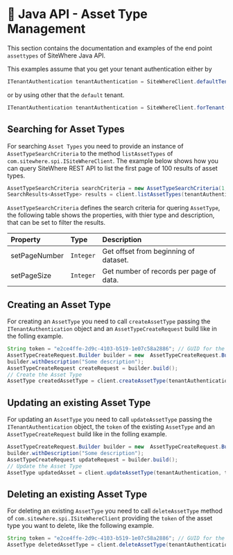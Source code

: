 # :book: Java API - Asset Type Management

<Seo/>

This section contains the documentation and examples of the end point `assettypes` of SiteWhere Java API.

This examples assume that you get your tenant authentication either by

```java
ITenantAuthentication tenantAuthentication = SiteWhereClient.defaultTenant();
```

or by using other that the `default` tenant.

```java
ITenantAuthentication tenantAuthentication = SiteWhereClient.forTenant("token", "auth");
```

## Searching for Asset Types

For searching `Asset Types` you need to provide an instance of `AssetTypeSearchCriteria`  to the method 
`listAssetTypes` of `com.sitewhere.spi.ISiteWhereClient`. The example below shows how you can query SiteWhere REST API to 
list the first page of 100 results of asset types.

```java
AssetTypeSearchCriteria searchCriteria = new AssetTypeSearchCriteria(1, 100);
SearchResults<AssetType> results = client.listAssetTypes(tenantAuthentication, searchCriteria);
```

`AssetTypeSearchCriteria` defines the search criteria for quering `AssetType`, the following table shows the properties, with 
thier type and description, that can be set to filter the results.

| Property                     | Type        | Description                                                    |
|:-----------------------------|:------------|:---------------------------------------------------------------|
| setPageNumber                | `Integer`   | Get offset from beginning of dataset.                          |
| setPageSize                  | `Integer`   | Get number of records per page of data.                        |

## Creating an Asset Type

For creating an `AssetType` you need to call `createAssetType` passing the `ITenantAuthentication` object and an
`AssetTypeCreateRequest` build like in the folling example.

```java
String token = "e2ce4ffe-2d9c-4103-b519-1e07c58a2886"; // GUID for the Asset Type
AssetTypeCreateRequest.Builder builder = new  AssetTypeCreateRequest.Builder(token, "my asset type");
builder.withDescription("Some description");
AssetTypeCreateRequest createRequest = builder.build();
// Create the Asset Type
AssetType createdAssetType = client.createAssetType(tenantAuthentication, createRequest);
```

## Updating an existing Asset Type

For updating an `AssetType` you need to call `updateAssetType` passing the `ITenantAuthentication` object,
the `token` of the existing `AssetType` and an `AssetTypeCreateRequest` build like in the folling example.

```java
AssetTypeCreateRequest.Builder builder = new  AssetTypeCreateRequest.Builder(token, "my asset type");
builder.withDescription("Some description");
AssetTypeCreateRequest updateRequest = builder.build();
// Update the Asset Type
AssetType updatedAsset = client.updateAssetType(tenantAuthentication, token, updateRequest);
```

## Deleting an existing Asset Type

For deleting an existing `AssetType` you need to call `deleteAssetType` method of `com.sitewhere.spi.ISiteWhereClient`
providing the `token` of the asset type you want to delete, like the following example.

```java
String token = "e2ce4ffe-2d9c-4103-b519-1e07c58a2886"; // GUID for the Asset Type
AssetType deletedAssetType = client.deleteAssetType(tenantAuthentication, token);
```
